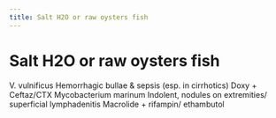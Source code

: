 ```yaml
---
title: Salt H2O or raw oysters fish
---
```

# Salt H2O or raw oysters fish
V. vulnificus
Hemorrhagic bullae & sepsis (esp. in cirrhotics)
Doxy + Ceftaz/CTX
Mycobacterium marinum
Indolent, nodules on extremities/ superficial lymphadenitis
Macrolide + rifampin/ ethambutol

